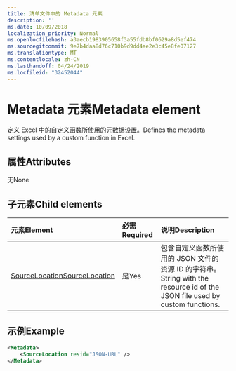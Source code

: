 ```yaml
---
title: 清单文件中的 Metadata 元素
description: ''
ms.date: 10/09/2018
localization_priority: Normal
ms.openlocfilehash: a3aecb1983905658f3a55fdb8bf0629a8d5ef474
ms.sourcegitcommit: 9e7b4daa8d76c710b9d9dd4ae2e3c45e8fe07127
ms.translationtype: MT
ms.contentlocale: zh-CN
ms.lasthandoff: 04/24/2019
ms.locfileid: "32452044"
---
```

# <a name="metadata-element"></a><span data-ttu-id="a1cfb-102">Metadata 元素</span><span class="sxs-lookup"><span data-stu-id="a1cfb-102">Metadata element</span></span>

<span data-ttu-id="a1cfb-103">定义 Excel 中的自定义函数所使用的元数据设置。</span><span class="sxs-lookup"><span data-stu-id="a1cfb-103">Defines the metadata settings used by a custom function in Excel.</span></span>

## <a name="attributes"></a><span data-ttu-id="a1cfb-104">属性</span><span class="sxs-lookup"><span data-stu-id="a1cfb-104">Attributes</span></span>

<span data-ttu-id="a1cfb-105">无</span><span class="sxs-lookup"><span data-stu-id="a1cfb-105">None</span></span>

## <a name="child-elements"></a><span data-ttu-id="a1cfb-106">子元素</span><span class="sxs-lookup"><span data-stu-id="a1cfb-106">Child elements</span></span>

|  <span data-ttu-id="a1cfb-107">元素</span><span class="sxs-lookup"><span data-stu-id="a1cfb-107">Element</span></span>  |  <span data-ttu-id="a1cfb-108">必需</span><span class="sxs-lookup"><span data-stu-id="a1cfb-108">Required</span></span>  |  <span data-ttu-id="a1cfb-109">说明</span><span class="sxs-lookup"><span data-stu-id="a1cfb-109">Description</span></span>  |
|:-----|:-----|:-----|
|  [<span data-ttu-id="a1cfb-110">SourceLocation</span><span class="sxs-lookup"><span data-stu-id="a1cfb-110">SourceLocation</span></span>](customfunctionssourcelocation.md)  |  <span data-ttu-id="a1cfb-111">是</span><span class="sxs-lookup"><span data-stu-id="a1cfb-111">Yes</span></span>  | <span data-ttu-id="a1cfb-112">包含自定义函数所使用的 JSON 文件的资源 ID 的字符串。</span><span class="sxs-lookup"><span data-stu-id="a1cfb-112">String with the resource id of the JSON file used by custom functions.</span></span> |

## <a name="example"></a><span data-ttu-id="a1cfb-113">示例</span><span class="sxs-lookup"><span data-stu-id="a1cfb-113">Example</span></span>

```xml
<Metadata>
    <SourceLocation resid="JSON-URL" />
</Metadata>
```
